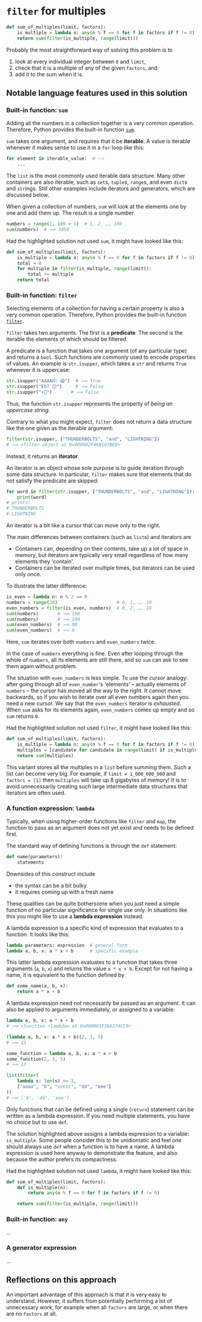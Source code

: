 # `filter` for multiples

```python
def sum_of_multiples(limit, factors):
    is_multiple = lambda n: any(n % f == 0 for f in factors if f != 0)
    return sum(filter(is_multiple, range(limit)))
```

Probably the most straightforward way of solving this problem is to

1. look at every individual integer between `0` and `limit`,
2. check that it is a multiple of any of the given `factors`, and
3. add it to the sum when it is.


## Notable language features used in this solution

### Built-in function: `sum`

Adding all the numbers in a collection together is a very common operation.
Therefore, Python provides the built-in function [`sum`][builtin-sum].

`sum` takes one argument, and requires that it be **iterable**.
A value is iterable whenever it makes sense to use it in a `for` loop like this:

```python
for element in iterable_value:  # 👈
    ...
```

The `list` is the most commonly used iterable data structure.
Many other containers are also iterable, such as `set`s, `tuple`s, `range`s, and even `dict`s and `str`ings.
Still other examples include iterators and generators, which are discussed below.

When given a collection of numbers, `sum` will look at the elements one by one and add them up.
The result is a single number.

```python
numbers = range(1, 100 + 1)  # 1, 2, …, 100
sum(numbers)  # ⟹ 5050
```

Had the highlighted solution not used `sum`, it might have looked like this:

```python
def sum_of_multiples(limit, factors):
    is_multiple = lambda n: any(n % f == 0 for f in factors if f != 0)
    total = 0
    for multiple in filter(is_multiple, range(limit)):
        total += multiple
    return total
```


### Built-in function: `filter`

Selecting elements of a collection for having a certain property is also a very common operation.
Therefore, Python provides the built-in function [`filter`][builtin-filter].

`filter` takes two arguments.
The first is a **predicate**.
The second is the iterable the elements of which should be filtered.

A predicate is a function that takes one argument (of any particular type) and returns a `bool`.
Such functions are commonly used to encode properties of values.
An example is `str.isupper`, which takes a `str` and returns `True` whenever it is uppercase:

```python
str.isupper("AAAAH! 😱")  # ⟹ True
str.isupper("Eh? 😕")     # ⟹ False
str.isupper("⬆️💼")       # ⟹ False
```

Thus, the function `str.isupper` represents the property of _being an uppercase string_.

Contrary to what you might expect, `filter` does not return a data structure like the one given as the iterable argument:

```python
filter(str.isupper, ["THUNDERBOLTS", "and", "LIGHTNING"])
# ⟹ <filter object at 0x000002F46B107BE0>
```

Instead, it returns an **iterator**.

An iterator is an object whose sole purpose is to guide iteration through some data structure.
In particular, `filter` makes sure that elements that do not satisfy the predicate are skipped:

```python
for word in filter(str.isupper, ["THUNDERBOLTS", "and", "LIGHTNING"]):
    print(word)
# prints:
# THUNDERBOLTS
# LIGHTNING
```

An iterator is a bit like a cursor that can move only to the right.

The main differences between containers (such as `list`s) and iterators are

- Containers can, depending on their contents, take up a lot of space in memory, but iterators are typically very small regardless of how many elements they 'contain'.
- Containers can be iterated over multiple times, but iterators can be used only once.

To illustrate the latter difference:

```python
is_even = lambda n: n % 2 == 0
numbers = range(20)                      # 0, 1, …, 19
even_numbers = filter(is_even, numbers)  # 0, 2, …, 18
sum(numbers)       # ⟹ 190
sum(numbers)       # ⟹ 190
sum(even_numbers)  # ⟹ 90
sum(even_numbers)  # ⟹ 0
```

Here, `sum` iterates over both `numbers` and `even_numbers` twice.

In the case of `numbers` everything is fine.
Even after looping through the whole of `numbers`, all its elements are still there, and so `sum` can ask to see them again without problem.

The situation with `even_numbers` is less simple.
To use the _cursor_ analogy: after going through all of `even_number`'s 'elements' &ndash; actually elements of `numbers` &ndash; the cursor has moved all the way to the right.
It cannot move backwards, so if you wish to iterate over all even numbers again then you need a new cursor.
We say that the `even_numbers` iterator is _exhausted_. When `sum` asks for its elements again, `even_numbers` comes up empty and so `sum` returns `0`.

Had the highlighted solution not used `filter`, it might have looked like this:

```python
def sum_of_multiples(limit, factors):
    is_multiple = lambda n: any(n % f == 0 for f in factors if f != 0)
    multiples = [candidate for candidate in range(limit) if is_multiple(candidate)]
    return sum(multiples)
```

This variant stores all the multiples in a `list` before summing them.
Such a list can become very big.
For example, if `limit = 1_000_000_000` and `factors = [1]` then `multiples` will take up 8 gigabytes of memory!
It is to avoid unnecessarily creating such large intermediate data structures that iterators are often used.


### A function expression: `lambda`

Typically, when using higher-order functions like `filter` and `map`, the function to pass as an argument does not yet exist and needs to be defined first.

The standard way of defining functions is through the `def` statement:

```python
def name(parameters):
    statements
```

Downsides of this construct include

- the syntax can be a bit bulky
- it requires coming up with a fresh name

These qualities can be quite bothersome when you just need a simple function of no particular significance for single use only.
In situations like this you might like to use a **lambda expression** instead.

A lambda expression is a specific kind of expression that evaluates to a function.
It looks like this:

```python
lambda parameters: expression  # general form
lambda a, b, x: a * x + b      # specific example
```

This latter lambda expression evaluates to a function that takes three arguments (`a`, `b`, `x`) and returns the value `a * x + b`.
Except for not having a name, it is equivalent to the function defined by

```python
def some_name(a, b, x):
    return a * x + b
```

A lambda expression need not necessarily be passed as an argument.
It can also be applied to arguments immediately, or assigned to a variable:

```python
lambda a, b, x: a * x + b
# ⟹ <function <lambda> at 0x000001F36A274CC0>

(lambda a, b, x: a * x + b)(2, 3, 5)
# ⟹ 13

some_function = lambda a, b, x: a * x + b
some_function(2, 3, 5)
# ⟹ 13

list(filter(
    lambda s: len(s) <= 3, 
    ["aaaa", "b", "ccccc", "dd", "eee"]
))
# ⟹ ['b', 'dd', 'eee']
```

Only functions that can be defined using a single (`return`) statement can be written as a lambda expression.
If you need multiple statements, you have no choice but to use `def`.

The solution highlighted above assigns a lambda expression to a variable: `is_multiple`.
Some people consider this to be unidiomatic and feel one should always use `def` when a function is to have a name.
A lambda expression is used here anyway to demonstrate the feature, and also because the author prefers its compactness.

Had the highlighted solution not used `lambda`, it might have looked like this:

```python
def sum_of_multiples(limit, factors):
    def is_multiple(n): 
        return any(n % f == 0 for f in factors if f != 0)

    return sum(filter(is_multiple, range(limit)))
```


### Built-in function: `any`

...


### A generator expression

...


## Reflections on this approach

An important advantage of this approach is that it is very easy to understand.
However, it suffers from potentially performing a lot of unnecessary work, for example when all `factors` are large, or when there are no `factors` at all.

<!-- TODO elaborate -->


[builtin-sum]: https://docs.python.org/3/library/functions.html#sum "Built-in Functions: sum"
[builtin-filter]: https://docs.python.org/3/library/functions.html#filter "Built-in Functions: filter"
